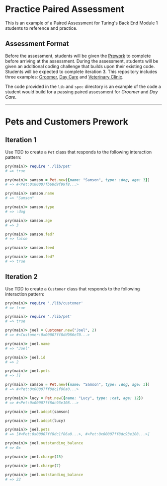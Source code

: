 # Practice Paired Assessment

This is an example of a Paired Assessment for Turing's Back End Module 1 students to reference and practice.

## Assessment Format

Before the assessment, students will be given the [Prework](./prework.md) to complete before arriving at the assessment. During the assessment, students will be given an additional coding challenge that builds upon their existing code. Students will be expected to complete iteration 3. This repository includes three examples: [Groomer](./groomer.md), [Day Care](./day_care.md) and [Veterinary Clinic](./veterinary_clinic.md).

The code provided in the `lib` and `spec` directory is an example of the code a student would build for a passing paired assessment for *Groomer* and *Day Care*.

---

# Pets and Customers Prework

## Iteration 1

Use TDD to create a `Pet` class that responds to the following interaction pattern:

```ruby
pry(main)> require './lib/pet'
# => true

pry(main)> samson = Pet.new({name: "Samson", type: :dog, age: 3})    
# => #<Pet:0x00007fb68d9f99f8...>

pry(main)> samson.name
# => "Samson"

pry(main)> samson.type
# => :dog

pry(main)> samson.age
# => 3

pry(main)> samson.fed?
# => false

pry(main)> samson.feed

pry(main)> samson.fed?
# => true
```

## Iteration 2

Use TDD to create a `Customer` class that responds to the following interaction pattern:

```ruby
pry(main)> require './lib/customer'
# => true

pry(main)> require './lib/pet'
# => true

pry(main)> joel = Customer.new("Joel", 2)    
# => #<Customer:0x00007ff8dd986e70...>

pry(main)> joel.name
# => "Joel"

pry(main)> joel.id
# => 2

pry(main)> joel.pets
# => []

pry(main)> samson = Pet.new({name: "Samson", type: :dog, age: 3})
# => #<Pet:0x00007ff8dc1f86a0...>

pry(main)> lucy = Pet.new({name: "Lucy", type: :cat, age: 12})    
# => #<Pet:0x00007ff8dc93e108...>

pry(main)> joel.adopt(samson)

pry(main)> joel.adopt(lucy)    

pry(main)> joel.pets
# => [#<Pet:0x00007ff8dc1f86a0...>, #<Pet:0x00007ff8dc93e108...>]

pry(main)> joel.outstanding_balance
# => 0x

pry(main)> joel.charge(15)

pry(main)> joel.charge(7)    

pry(main)> joel.outstanding_balance
# => 22
```
